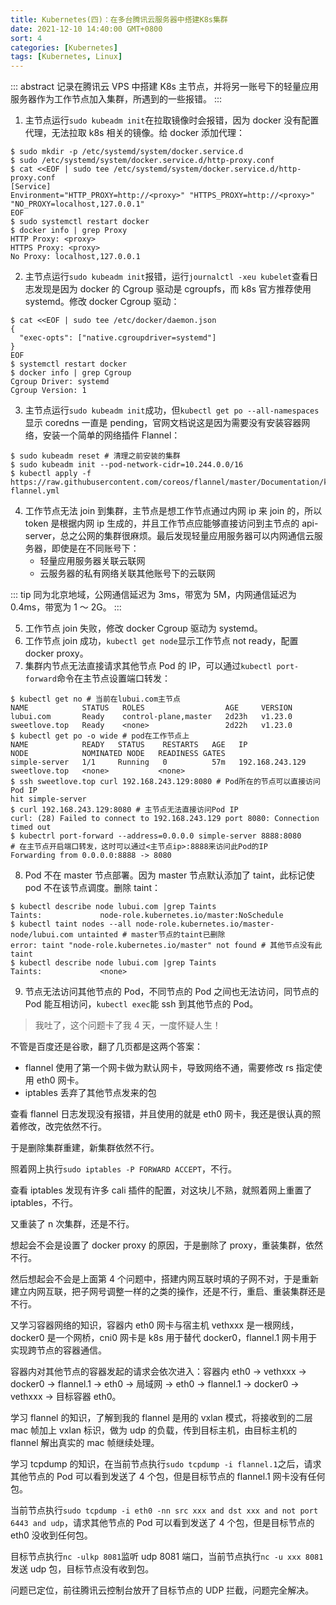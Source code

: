 ```yaml
---
title: Kubernetes(四)：在多台腾讯云服务器中搭建K8s集群
date: 2021-12-10 14:40:00 GMT+0800
sort: 4
categories: [Kubernetes]
tags: [Kubernetes, Linux]
---
```


::: abstract
记录在腾讯云 VPS 中搭建 K8s 主节点，并将另一账号下的轻量应用服务器作为工作节点加入集群，所遇到的一些报错。
:::

<!-- more -->

1. 主节点运行`sudo kubeadm init`在拉取镜像时会报错，因为 docker 没有配置代理，无法拉取 k8s 相关的镜像。给 docker 添加代理：

```terminal
$ sudo mkdir -p /etc/systemd/system/docker.service.d
$ sudo /etc/systemd/system/docker.service.d/http-proxy.conf
$ cat <<EOF | sudo tee /etc/systemd/system/docker.service.d/http-proxy.conf
[Service]
Environment="HTTP_PROXY=http://<proxy>" "HTTPS_PROXY=http://<proxy>" "NO_PROXY=localhost,127.0.0.1"
EOF
$ sudo systemctl restart docker
$ docker info | grep Proxy
HTTP Proxy: <proxy>
HTTPS Proxy: <proxy>
No Proxy: localhost,127.0.0.1
```

2. 主节点运行`sudo kubeadm init`报错，运行`journalctl -xeu kubelet`查看日志发现是因为 docker 的 Cgroup 驱动是 cgroupfs，而 k8s 官方推荐使用 systemd。修改 docker Cgroup 驱动：

```terminal
$ cat <<EOF | sudo tee /etc/docker/daemon.json
{
  "exec-opts": ["native.cgroupdriver=systemd"]
}
EOF
$ systemctl restart docker
$ docker info | grep Cgroup
Cgroup Driver: systemd
Cgroup Version: 1
```

3. 主节点运行`sudo kubeadm init`成功，但`kubectl get po --all-namespaces`显示 coredns 一直是 pending，官网文档说这是因为需要没有安装容器网络，安装一个简单的网络插件 Flannel：

```terminal
$ sudo kubeadm reset # 清理之前安装的集群
$ sudo kubeadm init --pod-network-cidr=10.244.0.0/16
$ kubectl apply -f https://raw.githubusercontent.com/coreos/flannel/master/Documentation/kube-flannel.yml
```

4. 工作节点无法 join 到集群，主节点是想工作节点通过内网 ip 来 join 的，所以 token 是根据内网 ip 生成的，并且工作节点应能够直接访问到主节点的 api-server，总之公网的集群很麻烦。最后发现轻量应用服务器可以内网通信云服务器，即使是在不同账号下：
   - 轻量应用服务器关联云联网
   - 云服务器的私有网络关联其他账号下的云联网

::: tip
同为北京地域，公网通信延迟为 3ms，带宽为 5M，内网通信延迟为 0.4ms，带宽为 1 ～ 2G。
:::

5. 工作节点 join 失败，修改 docker Cgroup 驱动为 systemd。
6. 工作节点 join 成功，`kubectl get node`显示工作节点 not ready，配置 docker proxy。
7. 集群内节点无法直接请求其他节点 Pod 的 IP，可以通过`kubectl port-forward`命令在主节点设置端口转发：

```terminal
$ kubectl get no # 当前在lubui.com主节点
NAME            STATUS   ROLES                  AGE     VERSION
lubui.com       Ready    control-plane,master   2d23h   v1.23.0
sweetlove.top   Ready    <none>                 2d22h   v1.23.0
$ kubectl get po -o wide # pod在工作节点上
NAME            READY   STATUS    RESTARTS   AGE   IP                NODE            NOMINATED NODE   READINESS GATES
simple-server   1/1     Running   0          57m   192.168.243.129   sweetlove.top   <none>           <none>
$ ssh sweetlove.top curl 192.168.243.129:8080 # Pod所在的节点可以直接访问Pod IP
hit simple-server
$ curl 192.168.243.129:8080 # 主节点无法直接访问Pod IP
curl: (28) Failed to connect to 192.168.243.129 port 8080: Connection timed out
$ kubectrl port-forward --address=0.0.0.0 simple-server 8888:8080
# 在主节点开启端口转发，这时可以通过<主节点ip>:8888来访问此Pod的IP
Forwarding from 0.0.0.0:8888 -> 8080
```

8. Pod 不在 master 节点部署。因为 master 节点默认添加了 taint，此标记使 pod 不在该节点调度。删除 taint：

```terminal
$ kubectl describe node lubui.com |grep Taints
Taints:             node-role.kubernetes.io/master:NoSchedule
$ kubectl taint nodes --all node-role.kubernetes.io/master-
node/lubui.com untainted # master节点的taint已删除
error: taint "node-role.kubernetes.io/master" not found # 其他节点没有此taint
$ kubectl describe node lubui.com |grep Taints
Taints:             <none>
```

9. 节点无法访问其他节点的 Pod，不同节点的 Pod 之间也无法访问，同节点的 Pod 能互相访问，`kubectl exec`能 ssh 到其他节点的 Pod。<Badge text="2021.12.16+" />

> 我吐了，这个问题卡了我 4 天，一度怀疑人生！

不管是百度还是谷歌，翻了几页都是这两个答案：

- flannel 使用了第一个网卡做为默认网卡，导致网络不通，需要修改 rs 指定使用 eth0 网卡。
- iptables 丢弃了其他节点发来的包

查看 flannel 日志发现没有报错，并且使用的就是 eth0 网卡，我还是很认真的照着修改，改完依然不行。

于是删除集群重建，新集群依然不行。

照着网上执行`sudo iptables -P FORWARD ACCEPT`，不行。

查看 iptables 发现有许多 cali 插件的配置，对这块儿不熟，就照着网上重置了 iptables，不行。

又重装了 n 次集群，还是不行。

想起会不会是设置了 docker proxy 的原因，于是删除了 proxy，重装集群，依然不行。

然后想起会不会是上面第 4 个问题中，搭建内网互联时填的子网不对，于是重新建立内网互联，把子网号调整一样的之类的操作，还是不行，重启、重装集群还是不行。

又学习容器网络的知识，容器内 eth0 网卡与宿主机 vethxxx 是一根网线，docker0 是一个网桥，cni0 网卡是 k8s 用于替代 docker0，flannel.1 网卡用于实现跨节点的容器通信。

容器内对其他节点的容器发起的请求会依次进入：容器内 eth0 -> vethxxx -> docker0 -> flannel.1 -> eth0 -> 局域网 -> eth0 -> flannel.1 -> docker0 -> vethxxx -> 目标容器 eth0。

学习 flannel 的知识，了解到我的 flannel 是用的 vxlan 模式，将接收到的二层 mac 帧加上 vxlan 标识，做为 udp 的负载，传到目标主机，由目标主机的 flannel 解出真实的 mac 帧继续处理。

学习 tcpdump 的知识，在当前节点执行`sudo tcpdump -i flannel.1`之后，请求其他节点的 Pod 可以看到发送了 4 个包，但是目标节点的 flannel.1 网卡没有任何包。

当前节点执行`sudo tcpdump -i eth0 -nn src xxx and dst xxx and not port 6443 and udp`，请求其他节点的 Pod 可以看到发送了 4 个包，但是目标节点的 eth0 没收到任何包。

目标节点执行`nc -ulkp 8081`监听 udp 8081 端口，当前节点执行`nc -u xxx 8081`发送 udp 包，目标节点没有收到包。

问题已定位，前往腾讯云控制台放开了目标节点的 UDP 拦截，问题完全解决。